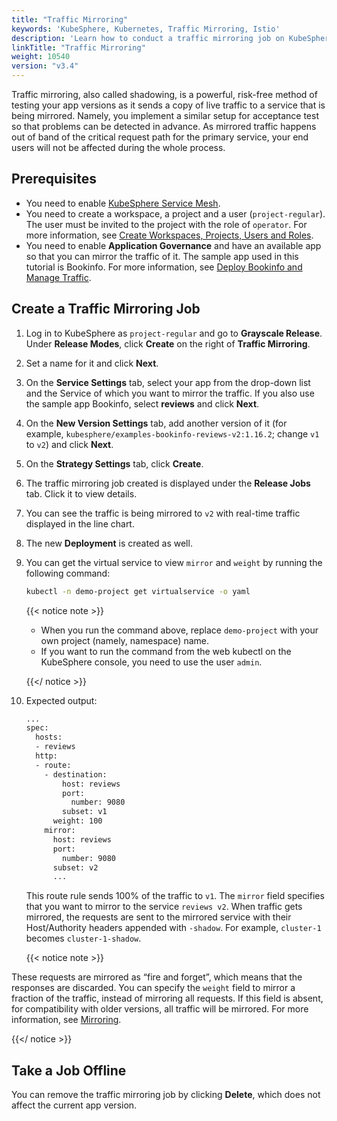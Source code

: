 ```yaml
---
title: "Traffic Mirroring"
keywords: 'KubeSphere, Kubernetes, Traffic Mirroring, Istio'
description: 'Learn how to conduct a traffic mirroring job on KubeSphere.'
linkTitle: "Traffic Mirroring"
weight: 10540
version: "v3.4"
---
```


Traffic mirroring, also called shadowing, is a powerful, risk-free method of testing your app versions as it sends a copy of live traffic to a service that is being mirrored. Namely, you implement a similar setup for acceptance test so that problems can be detected in advance. As mirrored traffic happens out of band of the critical request path for the primary service, your end users will not be affected during the whole process.

## Prerequisites

- You need to enable [KubeSphere Service Mesh](../../../pluggable-components/service-mesh/).
- You need to create a workspace, a project and a user (`project-regular`). The user must be invited to the project with the role of `operator`. For more information, see [Create Workspaces, Projects, Users and Roles](../../../quick-start/create-workspace-and-project/).
- You need to enable **Application Governance** and have an available app so that you can mirror the traffic of it. The sample app used in this tutorial is Bookinfo. For more information, see [Deploy Bookinfo and Manage Traffic](../../../quick-start/deploy-bookinfo-to-k8s/).

## Create a Traffic Mirroring Job

1. Log in to KubeSphere as `project-regular` and go to **Grayscale Release**. Under **Release Modes**, click **Create** on the right of **Traffic Mirroring**.

2. Set a name for it and click **Next**.

3. On the **Service Settings** tab, select your app from the drop-down list and the Service of which you want to mirror the traffic. If you also use the sample app Bookinfo, select **reviews** and click **Next**.

4. On the **New Version Settings** tab, add another version of it (for example, `kubesphere/examples-bookinfo-reviews-v2:1.16.2`; change `v1` to `v2`) and click **Next**.

5. On the **Strategy Settings** tab, click **Create**.

6. The traffic mirroring job created is displayed under the **Release Jobs** tab. Click it to view details.

7. You can see the traffic is being mirrored to `v2` with real-time traffic displayed in the line chart.

8. The new **Deployment** is created as well.

9. You can get the virtual service to view `mirror` and `weight` by running the following command:

   ```bash
   kubectl -n demo-project get virtualservice -o yaml
   ```

   {{< notice note >}} 

   - When you run the command above, replace `demo-project` with your own project (namely, namespace) name.
   - If you want to run the command from the web kubectl on the KubeSphere console, you need to use the user `admin`.

   {{</ notice >}} 

10. Expected output:

    ```bash
    ...
    spec:
      hosts:
      - reviews
      http:
      - route:
        - destination:
            host: reviews
            port:
              number: 9080
            subset: v1
          weight: 100
        mirror:
          host: reviews
          port:
            number: 9080
          subset: v2
          ...
    ```

    This route rule sends 100% of the traffic to `v1`. The `mirror` field specifies that you want to mirror to the service `reviews v2`. When traffic gets mirrored, the requests are sent to the mirrored service with their Host/Authority headers appended with `-shadow`. For example, `cluster-1` becomes `cluster-1-shadow`.

    {{< notice note >}}

These requests are mirrored as “fire and forget”, which means that the responses are discarded. You can specify the `weight` field to mirror a fraction of the traffic, instead of mirroring all requests. If this field is absent, for compatibility with older versions, all traffic will be mirrored. For more information, see [Mirroring](https://istio.io/v1.5/pt-br/docs/tasks/traffic-management/mirroring/).

{{</ notice >}}

## Take a Job Offline

You can remove the traffic mirroring job by clicking **Delete**, which does not affect the current app version.
